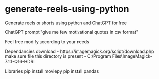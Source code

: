 # generate-reels-using-python
Generate reels or shorts using python and ChatGPT for free

ChatGPT prompt
"give me few motivational quotes in csv format"

Feel free modify according to your needs

Dependancies
download - https://imagemagick.org/script/download.php
make sure file this directory is present - C:\Program Files\ImageMagick-7.1.1-Q16-HDRI

Libraries
pip install moviepy
pip install pandas
